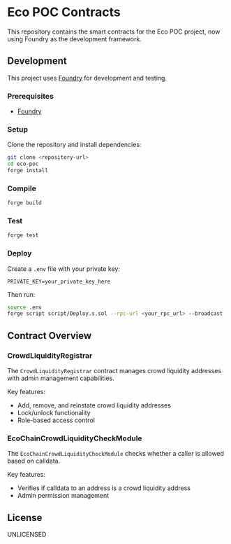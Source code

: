 # Eco POC Contracts

This repository contains the smart contracts for the Eco POC project, now using Foundry as the development framework.

## Development

This project uses [Foundry](https://book.getfoundry.sh/) for development and testing.

### Prerequisites

- [Foundry](https://book.getfoundry.sh/getting-started/installation)

### Setup

Clone the repository and install dependencies:

```bash
git clone <repository-url>
cd eco-poc
forge install
```

### Compile

```bash
forge build
```

### Test

```bash
forge test
```

### Deploy

Create a `.env` file with your private key:

```
PRIVATE_KEY=your_private_key_here
```

Then run:

```bash
source .env
forge script script/Deploy.s.sol --rpc-url <your_rpc_url> --broadcast
```

## Contract Overview

### CrowdLiquidityRegistrar

The `CrowdLiquidityRegistrar` contract manages crowd liquidity addresses with admin management capabilities.

Key features:
- Add, remove, and reinstate crowd liquidity addresses
- Lock/unlock functionality
- Role-based access control

### EcoChainCrowdLiquidityCheckModule

The `EcoChainCrowdLiquidityCheckModule` checks whether a caller is allowed based on calldata.

Key features:
- Verifies if calldata to an address is a crowd liquidity address
- Admin permission management

## License

UNLICENSED

